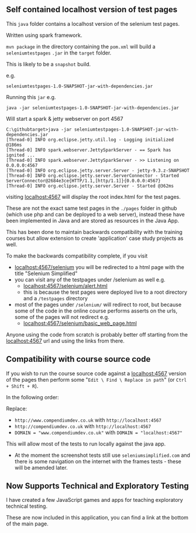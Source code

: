 ## Self contained localhost version of test pages



This `java` folder contains a localhost version of the selenium test pages.

Written using spark framework.

`mvn package` in the directory containing the `pom.xml` will build a `seleniumtestpages` `.jar` in the `target` folder.

This is likely to be a `snapshot` build.

e.g.

`seleniumtestpages-1.0-SNAPSHOT-jar-with-dependencies.jar`

Running this `jar` e.g. 

`java -jar seleniumtestpages-1.0-SNAPSHOT-jar-with-dependencies.jar`

Will start a spark & jetty webserver on port 4567

~~~~~~~~
C:\githubtarget>java -jar seleniumtestpages-1.0-SNAPSHOT-jar-with-dependencies.jar
[Thread-0] INFO org.eclipse.jetty.util.log - Logging initialized @186ms
[Thread-0] INFO spark.webserver.JettySparkServer - == Spark has ignited ...
[Thread-0] INFO spark.webserver.JettySparkServer - >> Listening on 0.0.0.0:4567
[Thread-0] INFO org.eclipse.jetty.server.Server - jetty-9.3.z-SNAPSHOT
[Thread-0] INFO org.eclipse.jetty.server.ServerConnector - Started ServerConnector@2684e3ce{HTTP/1.1,[http/1.1]}{0.0.0.0:4567}
[Thread-0] INFO org.eclipse.jetty.server.Server - Started @362ms
~~~~~~~~

visiting [localhost:4567](http://localhost:4567/) will display the root index.html for the test pages.

These are not the exact same test pages in the `./pages` folder in github (which use php and can be deployed to a web server), instead these have been implemented in Java and are stored as resources in the Java App.

This has been done to maintain backwards compatibility with the training courses but allow extension to create 'application' case study projects as well.

To make the backwards compatibility complete, if you visit

* [localhost:4567/selenium](http://localhost:4567/selenium) you will be redirected to a html page with the title "Selenium Simplified"
* you can visit any of the testpages under /selenium as well e.g.
    * [localhost:4567/selenium/alert.html](http://localhost:4567/selenium/alert.html)
	* this is because the test pages were deployed live to a root directory and a `/testpages` directory
* most of the pages under `/selenium/` will redirect to root, but because some of the code in the online course performs asserts on the urls, some of the pages will not redirect e.g.
    * [localhost:4567/selenium/basic_web_page.html](http://localhost:4567/selenium/basic_web_page.html)
	
	
Anyone using the code from scratch is probably better off starting from the [localhost:4567](http://localhost:4567/) url and using the links from there.

## Compatibility with course source code

If you wish to run the course source code against a [localhost:4567](http://localhost:4567/)  version of the pages then perform some "`Edit \ Find \ Replace in path`" (or `Ctrl + Shift + R`).

In the following order:

Replace:

* `http://www.compendiumdev.co.uk` with `http://localhost:4567`
* `http://compendiumdev.co.uk` with `http://localhost:4567`
* `DOMAIN = "www.compendiumdev.co.uk"` with `DOMAIN = "localhost:4567"`

This will allow most of the tests to run locally against the java app.

* At the moment the screenshot tests still use `seleniumsimplified.com` and there is some navigation on the internet with the frames tests - these will be amended later.

## Now Supports Technical and Exploratory Testing

I have created a few JavaScript games and apps for teaching exploratory technical testing.

These are now included in this application, you can find a link at the bottom of the main page.